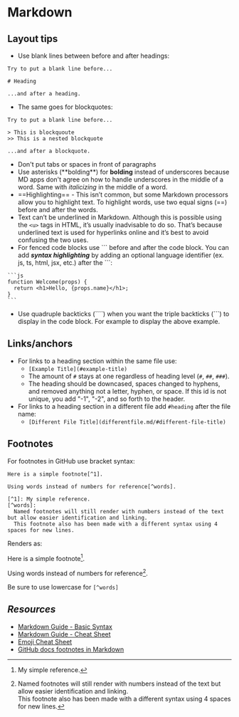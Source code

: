 
# Markdown

## Layout tips

- Use blank lines between before and after headings:
```
Try to put a blank line before...

# Heading

...and after a heading.
```

- The same goes for blockquotes:
```
Try to put a blank line before...

> This is blockquoute
>> This is a nested blockquote

...and after a blockquote.
```

- Don't put tabs or spaces in front of paragraphs
- Use asterisks (\*\*bolding\*\*) for **bolding** instead of underscores because MD apps don't agree on how to handle underscores in the middle of a word. Same with *italicizing* in the middle of a word.
- ==Highlighting== - This isn’t common, but some Markdown processors allow you to highlight text. To highlight words, use two equal signs (==) before and after the words.
- Text can’t be underlined in Markdown. Although this is possible using the `<u>` tags in HTML, it’s usually inadvisable to do so. That’s because underlined text is used for hyperlinks online and it’s best to avoid confusing the two uses.
- For fenced code blocks use \`\`\` before and after the code block. You can add ***syntax highlighting*** by adding an optional language identifier (ex. js, ts, html, jsx, etc.) after the \`\`\`:
````
```js
function Welcome(props) {
  return <h1>Hello, {props.name}</h1>;
}
```
````
- Use quadruple backticks (\`\`\`\`) when you want the triple backticks (\`\`\`) to display in the code block. For example to display the above example.

## Links/anchors

- For links to a heading section within the same file use:
  - `[Example Title](#example-title)` 
  - The amount of `#` stays at one regardless of heading level (`#`, `##`, `###`). 
  - The heading should be downcased, spaces changed to hyphens, and removed anything not a letter, hyphen, or space. If this id is not unique, you add "-1", "-2", and so forth to the header.
- For links to a heading section in a different file add `#heading` after the file name:
  - `[Different File Title](differentfile.md/#different-file-title)`

## Footnotes

For footnotes in GitHub use bracket syntax:
```
Here is a simple footnote[^1].

Using words instead of numbers for reference[^words].  

[^1]: My simple reference.
[^words]: 
  Named footnotes will still render with numbers instead of the text but allow easier identification and linking.  
  This footnote also has been made with a different syntax using 4 spaces for new lines.
```
Renders as:

Here is a simple footnote[^1].

Using words instead of numbers for reference[^words]. 

Be sure to use lowercase for `[^words]`

[^1]: My simple reference.
[^words]: 
    Named footnotes will still render with numbers instead of the text but allow easier identification and linking.  
    This footnote also has been made with a different syntax using 4 spaces for new lines.

## *Resources*

- [Markdown Guide - Basic Syntax](https://www.markdownguide.org/basic-syntax/)
- [Markdown Guide - Cheat Sheet](https://www.markdownguide.org/cheat-sheet/)
- [Emoji Cheat Sheet](https://github.com/ikatyang/emoji-cheat-sheet)
- [GitHub docs footnotes in Markdown](https://docs.github.com/en/get-started/writing-on-github/getting-started-with-writing-and-formatting-on-github/basic-writing-and-formatting-syntax#footnotes)
